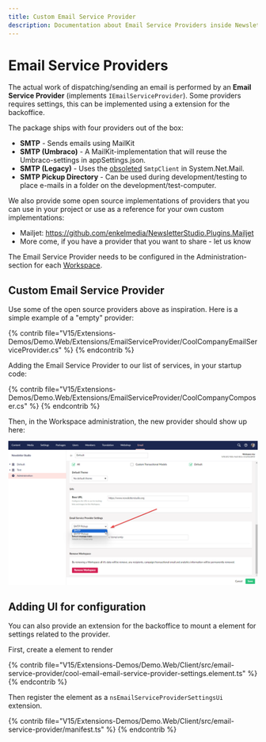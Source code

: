 ```yaml
---
title: Custom Email Service Provider
description: Documentation about Email Service Providers inside Newsletter Studio
---
```

# Email Service Providers
The actual work of dispatching/sending an email is performed by an **Email Service Provider** (implements `IEmailServiceProvider`). Some providers requires settings, this can be implemented using a extension for the backoffice.

The package ships with four providers out of the box:

* **SMTP** - Sends emails using MailKit
* **SMTP (Umbraco)** - A MailKit-implementation that will reuse the Umbraco-settings in appSettings.json.
* **SMTP (Legacy)** - Uses the [obsoleted](https://learn.microsoft.com/en-us/dotnet/api/System.Net.Mail.SmtpClient?view=net-8.0#remarks) `SmtpClient` in System.Net.Mail.
* **SMTP Pickup Directory** - Can be used during development/testing to place e-mails in a folder on the development/test-computer.

We also provide some open source implementations of providers that you can use in your project or use as a reference for your own custom implementations:

* Mailjet: https://github.com/enkelmedia/NewsletterStudio.Plugins.Mailjet
* More come, if you have a provider that you want to share - let us know

The Email Service Provider needs to be configured in the Administration-section for each [Workspace](../concepts/workspaces.md).

## Custom Email Service Provider
Use some of the open source providers above as inspiration. Here is a simple example of a "empty" provider:

{% contrib file="V15/Extensions-Demos/Demo.Web/Extensions/EmailServiceProvider/CoolCompanyEmailServiceProvider.cs" %}
{% endcontrib %}


Adding the Email Service Provider to our list of services, in your startup code:

{% contrib file="V15/Extensions-Demos/Demo.Web/Extensions/EmailServiceProvider/CoolCompanyComposer.cs" %}
{% endcontrib %}


Then, in the Workspace administration, the new provider should show up here:

![Configure custom provider](/media/administration--allow-email-service-provider.png)

## Adding UI for configuration
You can also provide an extension for the backoffice to mount a element for settings related to the provider.

First, create a element to render

{% contrib file="V15/Extensions-Demos/Demo.Web/Client/src/email-service-provider/cool-email-email-service-provider-settings.element.ts" %}
{% endcontrib %}

Then register the element as a `nsEmailServiceProviderSettingsUi` extension.

{% contrib file="V15/Extensions-Demos/Demo.Web/Client/src/email-service-provider/manifest.ts" %}
{% endcontrib %}